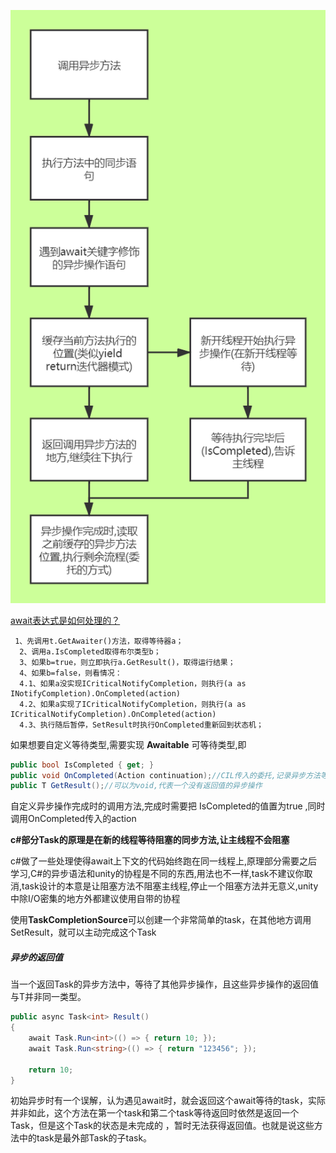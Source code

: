 ![](https://raw.githubusercontent.com/Nocye/ImageBed/master/20200720114911.jpg)

[await表达式是如何处理的？](https://github.com/dotnet/csharplang/blob/main/spec/expressions.md#await-expressions) 

 	 1、先调用t.GetAwaiter()方法，取得等待器a；
      2、调用a.IsCompleted取得布尔类型b；
      3、如果b=true，则立即执行a.GetResult()，取得运行结果；
      4、如果b=false，则看情况：
      4.1、如果a没实现ICriticalNotifyCompletion，则执行(a as INotifyCompletion).OnCompleted(action)
      4.2、如果a实现了ICriticalNotifyCompletion，则执行(a as ICriticalNotifyCompletion).OnCompleted(action)
      4.3、执行随后暂停，SetResult时执行OnCompleted重新回到状态机；

如果想要自定义等待类型,需要实现 **Awaitable** 可等待类型,即

```c#
public bool IsCompleted { get; }
public void OnCompleted(Action continuation);//CIL传入的委托,记录异步方法等待结束后的操作,可以理解为一个方法指针,指向异步方法的await之后的语句块
public T GetResult();//可以为void,代表一个没有返回值的异步操作
```

自定义异步操作完成时的调用方法,完成时需要把 IsCompleted的值置为true ,同时调用OnCompleted传入的action 

**c#部分Task的原理是在新的线程等待阻塞的同步方法,让主线程不会阻塞**

c#做了一些处理使得await上下文的代码始终跑在同一线程上,原理部分需要之后学习,C#的异步语法和unity的协程是不同的东西,用法也不一样,task不建议你取消,task设计的本意是让阻塞方法不阻塞主线程,停止一个阻塞方法并无意义,unity中除I/O密集的地方外都建议使用自带的协程

使用**TaskCompletionSource**可以创建一个非常简单的task，在其他地方调用SetResult，就可以主动完成这个Task



##### 异步的返回值

当一个返回Task<T>的异步方法中，等待了其他异步操作，且这些异步操作的返回值与T并非同一类型。

```c#
public async Task<int> Result()
{
    await Task.Run<int>(() => { return 10; });
    await Task.Run<string>(() => { return "123456"; });

    return 10;
}
```

初始异步时有一个误解，认为遇见await时，就会返回这个await等待的task，实际并非如此，这个方法在第一个task和第二个task等待返回时依然是返回一个Task<int>，但是这个Task的状态是未完成的 ，暂时无法获得返回值。也就是说这些方法中的task是最外部Task<int>的子task。



